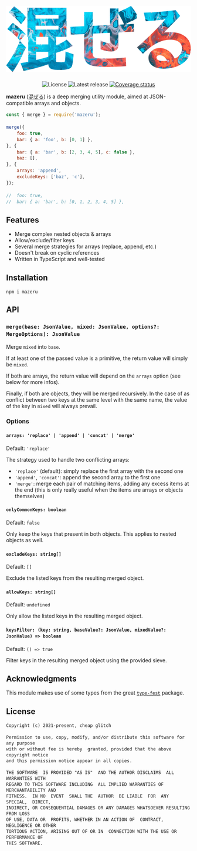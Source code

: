 <h1 align="center">
	<img alt="Mazeru" src="/docs/banner.png">
</h1>
<p align="center">
	<img alt="License" src="https://badgen.net/github/license/cheap-glitch/mazeru?color=green">
	<img alt="Latest release" src="https://badgen.net/github/release/cheap-glitch/mazeru?color=green">
	<a href="https://coveralls.io/github/cheap-glitch/mazeru?branch=main"><img alt="Coverage status" src="https://coveralls.io/repos/github/cheap-glitch/mazeru/badge.svg?branch=main"></a>
</p>

**mazeru** ([混ぜる](https://jisho.org/word/%E6%B7%B7%E3%81%9C%E3%82%8B))
is a deep merging utility module, aimed at JSON-compatible arrays and objects.

```javascript
const { merge } = require('mazeru');

merge({
	foo: true,
	bar: { a: 'foo', b: [0, 1] },
}, {
	bar: { a: 'bar', b: [2, 3, 4, 5], c: false },
	baz: [],
}, {
	arrays: 'append',
	excludeKeys: ['baz', 'c'],
});

// 	foo: true,
// 	bar: { a: 'bar', b: [0, 1, 2, 3, 4, 5] },
```

## Features

 * Merge complex nested objects & arrays
 * Allow/exclude/filter keys
 * Several merge strategies for arrays (replace, append, etc.)
 * Doesn't break on cyclic references
 * Written in TypeScript and well-tested

## Installation

```shell
npm i mazeru
```

## API

### `merge(base: JsonValue, mixed: JsonValue, options?: MergeOptions): JsonValue`

Merge `mixed` into `base`.

If at least one of the passed value is a primitive, the return value will simply
be `mixed`.

If both  are arrays, the  return value will depend  on the `arrays`  option (see
below for more infos).

Finally, if both are objects, they will be merged recursively. In the case of as
conflict between two keys at the same level with the same name, the value of the
key in `mixed` will always prevail.

### Options

#### `arrays: 'replace' | 'append' | 'concat' | 'merge'`

Default: `'replace'`

The strategy used to handle two conflicting arrays:
 * `'replace'` (default): simply replace the first array with the second one
 * `'append'`, `'concat'`: append the second array to the first one
 * `'merge'`: merge each pair of matching  items, adding any excess items at the
 end  (this  is  only  really  useful  when the  items  are  arrays  or  objects
 themselves)

#### `onlyCommonKeys: boolean`

Default: `false`

Only keep the keys that present in  both objects. This applies to nested objects
as well.

#### `excludeKeys: string[]`

Default: `[]`

Exclude the listed keys from the resulting merged object.

#### `allowKeys: string[]`

Default: `undefined`

Only allow the listed keys in the resulting merged object.

#### `keysFilter: (key: string, baseValue?: JsonValue, mixedValue?: JsonValue) => boolean`

Default: `() => true`

Filter keys in the resulting merged object using the provided sieve.

## Acknowledgments

This module makes use of some types from the great
[`type-fest`](https://github.com/sindresorhus/type-fest) package.

## License

```text
Copyright (c) 2021-present, cheap glitch

Permission to use, copy, modify, and/or distribute this software for any purpose
with or without fee is hereby  granted, provided that the above copyright notice
and this permission notice appear in all copies.

THE SOFTWARE  IS PROVIDED "AS IS"  AND THE AUTHOR DISCLAIMS  ALL WARRANTIES WITH
REGARD TO THIS SOFTWARE INCLUDING  ALL IMPLIED WARRANTIES OF MERCHANTABILITY AND
FITNESS.  IN NO  EVENT  SHALL THE  AUTHOR  BE LIABLE  FOR  ANY SPECIAL,  DIRECT,
INDIRECT, OR CONSEQUENTIAL DAMAGES OR ANY DAMAGES WHATSOEVER RESULTING FROM LOSS
OF USE, DATA OR  PROFITS, WHETHER IN AN ACTION OF  CONTRACT, NEGLIGENCE OR OTHER
TORTIOUS ACTION, ARISING OUT OF OR IN  CONNECTION WITH THE USE OR PERFORMANCE OF
THIS SOFTWARE.
```
